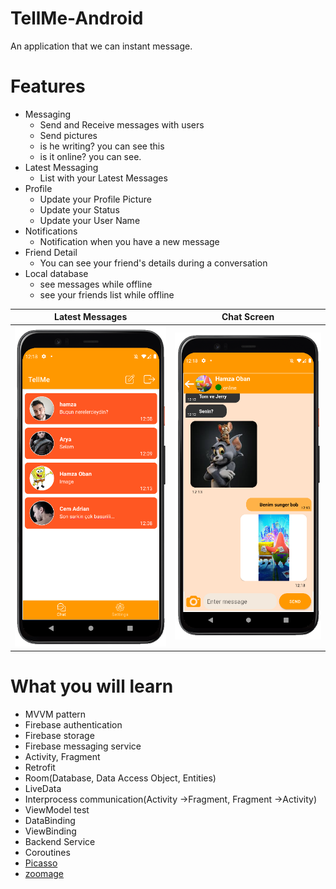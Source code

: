 # TellMe-Android
An application that we can instant message.

# Features
- Messaging
    - Send and Receive messages with users
    - Send pictures
    - is he writing? you can see this
    - is it online? you can see.
- Latest Messaging
    - List with your Latest Messages
- Profile
    - Update your Profile Picture
    - Update your Status
    - Update your User Name
- Notifications
    - Notification when you have a new message
- Friend Detail
    - You can see your friend's details during a conversation
- Local database
    - see messages while offline
    - see your friends list while offline

Latest Messages|  Chat Screen
:-------------:|:-------------------------:
![](orn1.png)  |  ![](orn2.png)
     

# What you will learn
- MVVM pattern
- Firebase authentication
- Firebase storage
- Firebase messaging service
- Activity, Fragment
- Retrofit
- Room(Database, Data Access Object, Entities)
- LiveData
- Interprocess communication(Activity ->Fragment, Fragment ->Activity)
- ViewModel test
- DataBinding
- ViewBinding
- Backend Service
- Coroutines
- [Picasso](https://github.com/square/picasso)
- [zoomage](https://github.com/jsibbold/zoomage)

